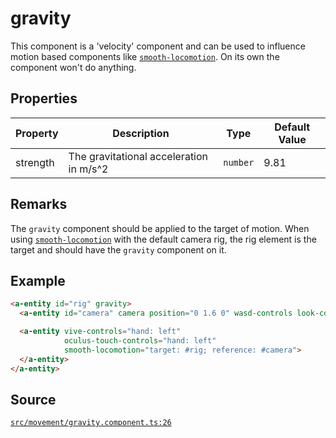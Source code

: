 # gravity
This component is a 'velocity' component and can be used to influence
motion based components like [`smooth-locomotion`](smooth-locomotion.component.md).
On its own the component won't do anything.

## Properties
| Property | Description | Type | Default Value |
|----------|-------------|------|---------------|
| strength | The gravitational acceleration in m/s^2 | `number` | 9.81 |


## Remarks
The `gravity` component should be applied to the target of motion.
When using [`smooth-locomotion`](smooth-locomotion.component.md) with the default camera rig,
the rig element is the target and should have the `gravity` component on it.

## Example
```HTML
<a-entity id="rig" gravity>
  <a-entity id="camera" camera position="0 1.6 0" wasd-controls look-controls></a-entity>

  <a-entity vive-controls="hand: left"
            oculus-touch-controls="hand: left"
            smooth-locomotion="target: #rig; reference: #camera">
  </a-entity>
</a-entity>
```

## Source
[`src/movement/gravity.component.ts:26`](https://github.com/mrxz/aframe-locomotion/blob/9cb6c95/src/movement/gravity.component.ts#L26)
